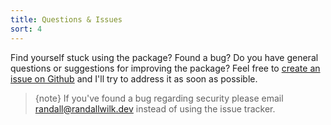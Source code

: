 ```yaml
---
title: Questions & Issues
sort: 4
---
```


Find yourself stuck using the package? Found a bug? Do you have general questions or suggestions for improving the package?
Feel free to [create an issue on Github](https://github.com/rawilk/laravel-form-components/issues) and I'll try to address it as soon as possible.

> {note} If you've found a bug regarding security please email [randall@randallwilk.dev](mailto:randall@randallwilk.dev) instead of using the issue tracker.
